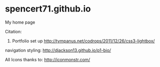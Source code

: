 # spencert71.github.io
My home page

Citation:

1. Portfolio set up
http://tympanus.net/codrops/2011/12/26/css3-lightbox/

navigation styling:
http://djackson13.github.io/p1-bio/

All Icons thanks to:
http://iconmonstr.com/